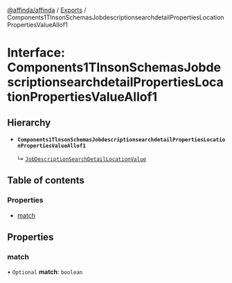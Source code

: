 [@affinda/affinda](../README.md) / [Exports](../modules.md) / Components1TlnsonSchemasJobdescriptionsearchdetailPropertiesLocationPropertiesValueAllof1

# Interface: Components1TlnsonSchemasJobdescriptionsearchdetailPropertiesLocationPropertiesValueAllof1

## Hierarchy

- **`Components1TlnsonSchemasJobdescriptionsearchdetailPropertiesLocationPropertiesValueAllof1`**

  ↳ [`JobDescriptionSearchDetailLocationValue`](JobDescriptionSearchDetailLocationValue.md)

## Table of contents

### Properties

- [match](Components1TlnsonSchemasJobdescriptionsearchdetailPropertiesLocationPropertiesValueAllof1.md#match)

## Properties

### match

• `Optional` **match**: `boolean`
